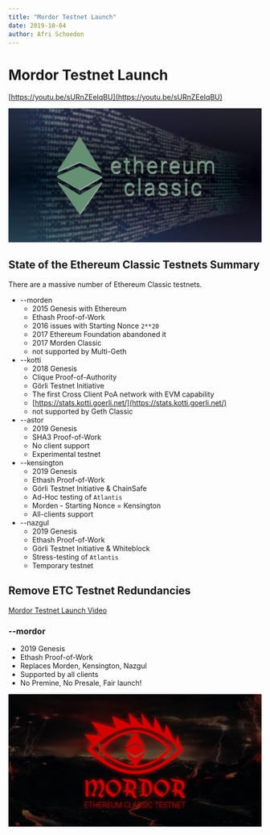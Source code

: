 ```yaml
---
title: "Mordor Testnet Launch"
date: 2019-10-04
author: Afri Schoedon
---
```


# Mordor Testnet Launch

[https://youtu.be/sURnZEeIqBU](https://youtu.be/sURnZEeIqBU)

![Mordor Testnet Launch](./logo_etc11.jpg)

## State of the Ethereum Classic Testnets Summary

There are a massive number of Ethereum Classic testnets.

* --morden
    * 2015 Genesis with Ethereum
    * Ethash Proof-of-Work
    * 2016 issues with Starting Nonce `2**20`
    * 2017 Ethereum Foundation abandoned it
    * 2017 Morden Classic
    * not supported by Multi-Geth
* --kotti
    * 2018 Genesis
    * Clique Proof-of-Authority
    * Görli Testnet Initiative
    * The first Cross Client PoA network with EVM capability
    * [https://stats.kotti.goerli.net/](https://stats.kotti.goerli.net/)
    * not supported by Geth Classic
* --astor
    * 2019 Genesis
    * SHA3 Proof-of-Work
    * No client support
    * Experimental testnet
* --kensington
    * 2019 Genesis
    * Ethash Proof-of-Work
    * Görli Testnet Initiative & ChainSafe
    * Ad-Hoc testing of `Atlantis`
    * Morden - Starting Nonce = Kensington
    * All-clients support
* --nazgul
    * 2019 Genesis
    * Ethash Proof-of-Work
    * Görli Testnet Initiative & Whiteblock
    * Stress-testing of `Atlantis`
    * Temporary testnet


## Remove ETC Testnet Redundancies

[Mordor Testnet Launch Video](https://youtu.be/sURnZEeIqBU)

### --mordor

* 2019 Genesis
* Ethash Proof-of-Work
* Replaces Morden, Kensington, Nazgul
* Supported by all clients
* No Premine, No Presale, Fair launch!

![Mordor Testnet Launch](./mordor_wallpaper.png)
